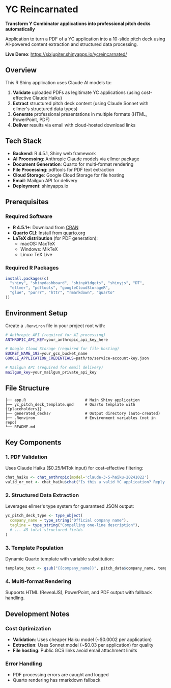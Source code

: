 # YC Reincarnated

**Transform Y Combinator applications into professional pitch decks automatically**

Application to turn a PDF of a YC application into a 10-slide pitch deck using AI-powered content extraction and structured data processing.

**Live Demo**: https://sixjupiter.shinyapps.io/ycreincarnated/

## Overview

This R Shiny application uses Claude AI models to:
1. **Validate** uploaded PDFs as legitimate YC applications (using cost-effective Claude Haiku)
2. **Extract** structured pitch deck content (using Claude Sonnet with ellmer's structured data types)
3. **Generate** professional presentations in multiple formats (HTML, PowerPoint, PDF)
4. **Deliver** results via email with cloud-hosted download links

## Tech Stack

- **Backend**: R 4.5.1, Shiny web framework
- **AI Processing**: Anthropic Claude models via ellmer package
- **Document Generation**: Quarto for multi-format rendering
- **File Processing**: pdftools for PDF text extraction
- **Cloud Storage**: Google Cloud Storage for file hosting
- **Email**: Mailgun API for delivery
- **Deployment**: shinyapps.io

## Prerequisites

### Required Software
- **R 4.5.1+**: Download from [CRAN](https://cran.r-project.org/)
- **Quarto CLI**: Install from [quarto.org](https://quarto.org/docs/get-started/)
- **LaTeX distribution** (for PDF generation): 
  - macOS: MacTeX
  - Windows: MikTeX
  - Linux: TeX Live

### Required R Packages
```r
install.packages(c(
  "shiny", "shinydashboard", "shinyWidgets", "shinyjs", "DT",
  "ellmer", "pdftools", "googleCloudStorageR", 
  "glue", "purrr", "httr", "rmarkdown", "quarto"
))
```

## Environment Setup

Create a `.Renviron` file in your project root with:

```bash
# Anthropic API (required for AI processing)
ANTHROPIC_API_KEY=your_anthropic_api_key_here

# Google Cloud Storage (required for file hosting)
BUCKET_NAME_192=your_gcs_bucket_name
GOOGLE_APPLICATION_CREDENTIALS=path/to/service-account-key.json

# Mailgun API (required for email delivery)
mailgun_key=your_mailgun_private_api_key
```

## File Structure

```
├── app.R                          # Main Shiny application
├── yc_pitch_deck_template.qmd     # Quarto template with {{placeholders}}
├── generated_decks/               # Output directory (auto-created)
├── .Renviron                      # Environment variables (not in repo)
└── README.md
```

## Key Components

### 1. PDF Validation
Uses Claude Haiku ($0.25/MTok input) for cost-effective filtering:
```r
chat_haiku <- chat_anthropic(model='claude-3-5-haiku-20241022')
valid_or_not <- chat_haiku$chat("Is this a valid YC application? Reply 1 or 0.")
```

### 2. Structured Data Extraction
Leverages ellmer's type system for guaranteed JSON output:
```r
yc_pitch_deck_type <- type_object(
  company_name = type_string("Official company name"),
  tagline = type_string("Compelling one-line description"),
  # ... 45 total structured fields
)
```

### 3. Template Population
Dynamic Quarto template with variable substitution:
```r
template_text <- gsub("{{company_name}}", pitch_data$company_name, template_text)
```

### 4. Multi-format Rendering
Supports HTML (RevealJS), PowerPoint, and PDF output with fallback handling.

## Development Notes

### Cost Optimization
- **Validation**: Uses cheaper Haiku model (~$0.0002 per application)
- **Extraction**: Uses Sonnet model (~$0.03 per application) for quality
- **File hosting**: Public GCS links avoid email attachment limits

### Error Handling
- PDF processing errors are caught and logged
- Quarto rendering has rmarkdown fallback
